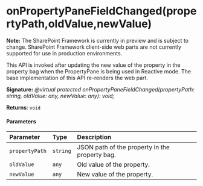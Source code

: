 # onPropertyPaneFieldChanged(propertyPath,oldValue,newValue)
**Note:** The SharePoint Framework is currently in preview and is subject to change. SharePoint Framework client-side web parts are not currently supported for use in production environments.



This API is invoked after updating the new value of the property in the property bag when the PropertyPane is being used in Reactive mode. The base implementation of this API re-renders the web part.

**Signature:** _@virtual protected onPropertyPaneFieldChanged(propertyPath: string, oldValue: any, newValue: any): void;_

**Returns**: `void`





#### Parameters


| Parameter	   | Type    | Description |
|:-------------|:---------------|:------------|
| `propertyPath`    | `string` | JSON path of the property in the property bag. |
| `oldValue`    | `any` | Old value of the property. |
| `newValue`    | `any` | New value of the property. |


